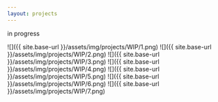 ```yaml
---
layout: projects
---
```

in progress

![]({{ site.base-url }}/assets/img/projects/WIP/1.png)
![]({{ site.base-url }}/assets/img/projects/WIP/2.png)
![]({{ site.base-url }}/assets/img/projects/WIP/3.png)
![]({{ site.base-url }}/assets/img/projects/WIP/4.png)
![]({{ site.base-url }}/assets/img/projects/WIP/5.png)
![]({{ site.base-url }}/assets/img/projects/WIP/6.png)
![]({{ site.base-url }}/assets/img/projects/WIP/7.png)